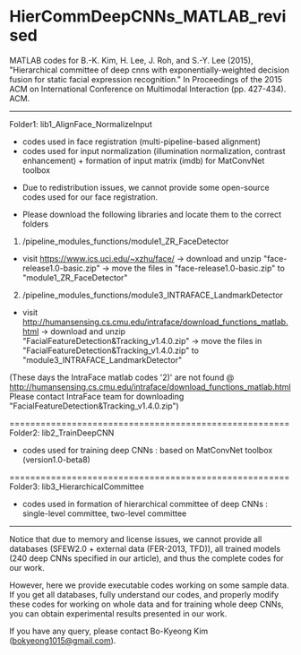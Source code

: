 # HierCommDeepCNNs_MATLAB_revised
MATLAB codes for
B.-K. Kim, H. Lee, J. Roh, and S.-Y. Lee (2015), 
"Hierarchical committee of deep cnns with exponentially-weighted decision fusion for static facial expression recognition."
In Proceedings of the 2015 ACM on International Conference on Multimodal Interaction (pp. 427-434). ACM.

------------------------------------------------------

Folder1: lib1_AlignFace_NormalizeInput

- codes used in face registration (multi-pipeline-based alignment)
- codes used for input normalization (illumination normalization, contrast enhancement)
         + formation of input matrix (imdb) for MatConvNet toolbox 

* Due to redistribution issues, we cannot provide some open-source codes used for our face registration.

- Please download the following libraries and locate them to the correct folders

1) /pipeline_modules_functions/module1_ZR_FaceDetector
-  visit https://www.ics.uci.edu/~xzhu/face/ -> download and unzip "face-release1.0-basic.zip" -> move the files in "face-release1.0-basic.zip" to "module1_ZR_FaceDetector"
	
2) /pipeline_modules_functions/module3_INTRAFACE_LandmarkDetector
- visit http://humansensing.cs.cmu.edu/intraface/download_functions_matlab.html -> download and unzip "FacialFeatureDetection&Tracking_v1.4.0.zip" -> move the files in "FacialFeatureDetection&Tracking_v1.4.0.zip" to "module3_INTRAFACE_LandmarkDetector"
	
(These days the IntraFace matlab codes '2)' are not found @ http://humansensing.cs.cmu.edu/intraface/download_functions_matlab.html
Please contact IntraFace team for downloading "FacialFeatureDetection&Tracking_v1.4.0.zip")

======================================================
Folder2: lib2_TrainDeepCNN

- codes used for training deep CNNs
  : based on MatConvNet toolbox (version1.0-beta8)

======================================================
Folder3: lib3_HierarchicalCommittee

- codes used in formation of hierarchical committee of deep CNNs
  : single-level committee, two-level committee


------------------------------------------------------

Notice that due to memory and license issues, we cannot provide
all databases (SFEW2.0 + external data (FER-2013, TFD)),
all trained models (240 deep CNNs specified in our article),
and thus the complete codes for our work.

However, here we provide executable codes working on some sample data.
If you get all databases, fully understand our codes, and properly modify these codes for working on whole data and for training whole deep CNNs,
you can obtain experimental results presented in our work.

If you have any query, please contact Bo-Kyeong Kim (bokyeong1015@gmail.com).
